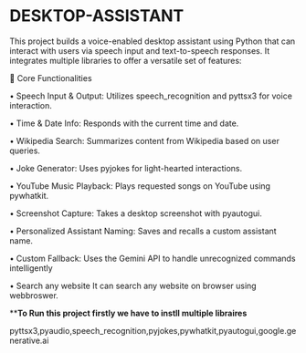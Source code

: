 # DESKTOP-ASSISTANT
This project builds a voice-enabled desktop assistant using Python that can interact with users via speech input and text-to-speech responses. It integrates multiple libraries to offer a versatile set of features:


🔧 Core Functionalities

•	Speech Input & Output: Utilizes speech_recognition and pyttsx3 for voice interaction.

•	Time & Date Info: Responds with the current time and date.

•	Wikipedia Search: Summarizes content from Wikipedia based on user queries.

•	Joke Generator: Uses pyjokes for light-hearted interactions.

•	YouTube Music Playback: Plays requested songs on YouTube using pywhatkit.

•	Screenshot Capture: Takes a desktop screenshot with pyautogui.

•	Personalized Assistant Naming: Saves and recalls a custom assistant name.

•	Custom Fallback: Uses the Gemini API to handle unrecognized commands intelligently

•	Search any website It can search any website on browser using webbroswer.


****To Run this project firstly we have to instll multiple libraires**

pyttsx3,pyaudio,speech_recognition,pyjokes,pywhatkit,pyautogui,google.generative.ai
